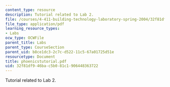 ```yaml
---
content_type: resource
description: Tutorial related to Lab 2.
file: /courses/4-411-building-technology-laboratory-spring-2004/32f81df946bac5b081c1906448363722_phoenicstutorial.pdf
file_type: application/pdf
learning_resource_types:
- Labs
ocw_type: OCWFile
parent_title: Labs
parent_type: CourseSection
parent_uid: b8ce1dc3-2c7c-d522-11c5-67a01725d51e
resourcetype: Document
title: phoenicstutorial.pdf
uid: 32f81df9-46ba-c5b0-81c1-906448363722
---
```

Tutorial related to Lab 2.

